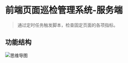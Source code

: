 # 前端页面巡检管理系统-服务端

> 通过定时任务触发脚本，检查固定页面的各项指标。

## 功能结构
![思维导图](https://static.jrdaimao.com/cli_upload/64b4abe3-4b75-4c28-86ca-1fdc73348863.png)